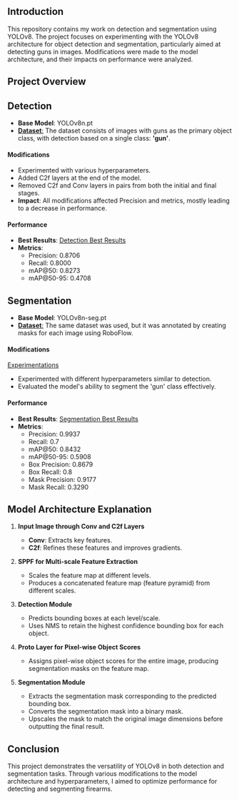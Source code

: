 ## Introduction
This repository contains my work on detection and segmentation using YOLOv8. The project focuses on experimenting with the YOLOv8 architecture for object detection and segmentation, particularly aimed at detecting guns in images. Modifications were made to the model architecture, and their impacts on performance were analyzed.

## Project Overview

## Detection
- **Base Model**: YOLOv8n.pt
- [**Dataset**:](https://github.com/abdullahejazjanjua/Yolov8_detection_segmentation/blob/main/Detection/data.txt) The dataset consists of images with guns as the primary object class, with detection based on a single class: **'gun'**.

#### Modifications
- Experimented with various hyperparameters.
- Added C2f layers at the end of the model.
- Removed C2f and Conv layers in pairs from both the initial and final stages.
- **Impact**: All modifications affected Precision and metrics, mostly leading to a decrease in performance.

#### Performance
- **Best Results**: [Detection Best Results](https://github.com/abdullahejazjanjua/Yolov8_detection_segmentation/blob/main/Detection/Notebooks/Detection_on_default_yolo/detection_best.ipynb)
- **Metrics**:
  - Precision: 0.8706
  - Recall: 0.8000
  - mAP@50: 0.8273
  - mAP@50-95: 0.4708

## Segmentation
- **Base Model**: YOLOv8n-seg.pt
- [**Dataset**:](https://github.com/abdullahejazjanjua/Yolov8_detection_segmentation/blob/main/Segmentation/data.txt) The same dataset was used, but it was annotated by creating masks for each image using RoboFlow.

#### Modifications
[Experimentations](https://github.com/abdullahejazjanjua/Yolov8_detection_segmentation/tree/main/Segmentation/Segmentation_experimentations.ipynb)
- Experimented with different hyperparameters similar to detection.
- Evaluated the model's ability to segment the 'gun' class effectively.

#### Performance
- **Best Results**: [Segmentation Best Results](https://github.com/abdullahejazjanjua/Yolov8_detection_segmentation/blob/main/Segmentation/Notebooks/Segmentation_frozen_layers.ipynb)
- **Metrics**:
    - Precision: 0.9937
    - Recall: 0.7
    - mAP@50: 0.8432
    - mAP@50-95: 0.5908
    - Box Precision: 0.8679
    - Box Recall: 0.8
    - Mask Precision: 0.9177
    - Mask Recall: 0.3290
## Model Architecture Explanation

1. **Input Image through Conv and C2f Layers**  
   - **Conv**: Extracts key features.  
   - **C2f**: Refines these features and improves gradients.

2. **SPPF for Multi-scale Feature Extraction**  
   - Scales the feature map at different levels.  
   - Produces a concatenated feature map (feature pyramid) from different scales.

3. **Detection Module**  
   - Predicts bounding boxes at each level/scale.  
   - Uses NMS to retain the highest confidence bounding box for each object.

4. **Proto Layer for Pixel-wise Object Scores**  
   - Assigns pixel-wise object scores for the entire image, producing segmentation masks on the feature map.

5. **Segmentation Module**  
   - Extracts the segmentation mask corresponding to the predicted bounding box.  
   - Converts the segmentation mask into a binary mask.  
   - Upscales the mask to match the original image dimensions before outputting the final result.


## Conclusion
This project demonstrates the versatility of YOLOv8 in both detection and segmentation tasks. Through various modifications to the model architecture and hyperparameters, I aimed to optimize performance for detecting and segmenting firearms. 